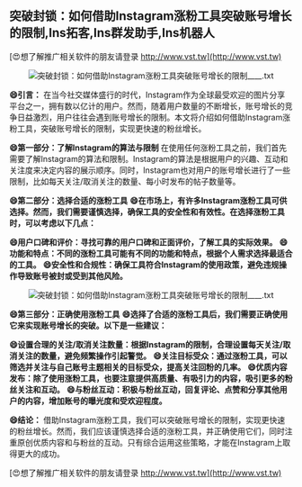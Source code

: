 ## **突破封锁：如何借助Instagram涨粉工具突破账号增长的限制,Ins拓客,Ins群发助手,Ins机器人**

[😍想了解推广相关软件的朋友请登录 http://www.vst.tw](http://www.vst.tw)

 <center><img src="https://vst.tw/MP4/tuiguang/png/4.png" alt="突破封锁：如何借助Instagram涨粉工具突破账号增长的限制____.txt"></center>

**😄引言：**
在当今社交媒体盛行的时代，Instagram作为全球最受欢迎的图片分享平台之一，拥有数以亿计的用户。然而，随着用户数量的不断增长，账号增长的竞争日益激烈，用户往往会遇到账号增长的限制。本文将介绍如何借助Instagram涨粉工具，突破账号增长的限制，实现更快速的粉丝增长。

**😄第一部分：了解Instagram的算法与限制**
在使用任何涨粉工具之前，我们首先需要了解Instagram的算法和限制。Instagram的算法是根据用户的兴趣、互动和关注度来决定内容的展示顺序。同时，Instagram也对用户的账号增长进行了一些限制，比如每天关注/取消关注的数量、每小时发布的帖子数量等。

**😄第二部分：选择合适的涨粉工具**
**😄在市场上，有许多Instagram涨粉工具可供选择。然而，我们需要谨慎选择，确保工具的安全性和有效性。在选择涨粉工具时，可以考虑以下几点：**

**😄用户口碑和评价：寻找可靠的用户口碑和正面评价，了解工具的实际效果。**
**😄功能和特点：不同的涨粉工具可能有不同的功能和特点，根据个人需求选择最适合的工具。**
**😄安全性和合规性：确保工具符合Instagram的使用政策，避免违规操作导致账号被封或受到其他风险。**

 <center><img src="https://vst.tw/MP4/tuiguang/png/7.png" alt="突破封锁：如何借助Instagram涨粉工具突破账号增长的限制____.txt"></center>

**😄第三部分：正确使用涨粉工具**
**😄选择了合适的涨粉工具后，我们需要正确使用它来实现账号增长的突破。以下是一些建议：**

**😄设置合理的关注/取消关注数量：根据Instagram的限制，合理设置每天关注/取消关注的数量，避免频繁操作引起警觉。**
**😄关注目标受众：通过涨粉工具，可以筛选并关注与自己账号主题相关的目标受众，提高关注回粉的几率。**
**😄优质内容发布：除了使用涨粉工具，也要注意提供高质量、有吸引力的内容，吸引更多的粉丝关注和互动。**
**😄与粉丝互动：积极与粉丝互动，回复评论、点赞和分享其他用户的内容，增加账号的曝光度和受欢迎程度。**

**😄结论：**
借助Instagram涨粉工具，我们可以突破账号增长的限制，实现更快速的粉丝增长。然而，我们应该谨慎选择合适的涨粉工具，并正确使用它们，同时注重原创优质内容和与粉丝的互动。只有综合运用这些策略，才能在Instagram上取得更大的成功。

[😍想了解推广相关软件的朋友请登录 http://www.vst.tw](http://www.vst.tw)



